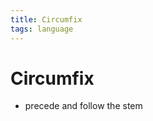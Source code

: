 ```yaml
---
title: Circumfix
tags: language
---
```


# Circumfix
- precede and follow the stem




































